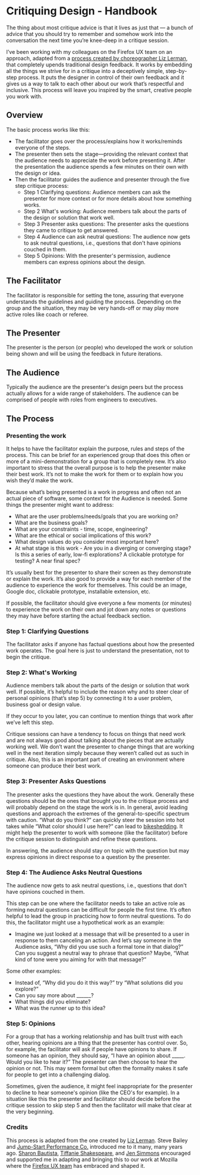 # Critiquing Design - Handbook
The thing about most critique advice is that it lives as just that — a bunch of advice that you should try to remember and somehow work into the conversation the next time you’re knee-deep in a critique session.

I’ve been working with my colleagues on the Firefox UX team on an approach, adapted from a [process created by choreographer Liz Lerman](https://lizlerman.com/critical-response-process/), that completely upends traditional design feedback. It works by embedding all the things we strive for in a critique into a deceptively simple, step-by-step process. It puts the designer in control of their own feedback and it gives us a way to talk to each other about our work that’s respectful and inclusive. This process will leave you inspired by the smart, creative people you work with.

## Overview
The basic process works like this:
- The facilitator goes over the process/explains how it works/reminds everyone of the steps. 
- The presenter then sets the stage—providing the relevant context that the audience needs to appreciate the work before presenting it. After the presentation the audience spends a few minutes on their own with the design or idea.
- Then the facilitator guides the audience and presenter through the five step critique process:
	- Step 1 Clarifying questions: Audience members can ask the presenter for more context or for more details about how something works.
	- Step 2 What's working: Audience members talk about the parts of the design or solution that work well.
	- Step 3 Presenter asks questions: The presenter asks the questions they came to critique to get answered.
	- Step 4 Audience can ask neutral questions: The audience now gets to ask neutral questions, i.e., questions that don't have opinions couched in them.
	- Step 5 Opinions: With the presenter's permission, audience members can express opinions about the design.

## The Facilitator
The facilitator is responsible for setting the tone, assuring that everyone understands the guidelines and guiding the process. Depending on the group and the situation, they may be very hands-off or may play more active roles like coach or referee.

## The Presenter
The presenter is the person (or people) who developed the work or solution being shown and will be using the feedback in future iterations.

## The Audience
Typically the audience are the presenter's design peers but the process actually allows for a wide range of stakeholders. The audience can be comprised of people with roles from engineers to executives.

## The Process
### Presenting the work
It helps to have the facilitator explain the purpose, rules and steps of the process. This can be brief for an experienced group that does this often or more of a mini-demonstration for a group that is completely new. It’s also important to stress that the overall purpose is to help the presenter make their best work. It’s not to make the work for them or to explain how you wish they’d make the work. 

Because what’s being presented is a work in progress and often not an actual piece of software, some context for the Audience is needed. Some things the presenter might want to address:
- What are the user problems/needs/goals that you are working on?
- What are the business goals?
- What are your constraints - time, scope, engineering?
- What are the ethical or social implications of this work?
- What design values do you consider most important here?
- At what stage is this work - Are you in a diverging or converging stage? Is this a series of early, low-fi explorations? A clickable prototype for testing? A near final spec? 

It’s usually best for the presenter to share their screen as they demonstrate or explain the work. It’s also good to provide a way for each member of the audience to experience the work for themselves. This could be an image, Google doc, clickable prototype, installable extension, etc.

If possible, the facilitator should give everyone a few moments (or minutes) to experience the work on their own and jot down any notes or questions they may have before starting the actual feedback section.

### Step 1: Clarifying Questions
The facilitator asks if anyone has factual questions about how the presented work operates. The goal here is just to understand the presentation, not to begin the critique. 

### Step 2: What's Working
Audience members talk about the parts of the design or solution that work well. If possible, it’s helpful to include the reason why and to steer clear of personal opinions (that’s step 5) by connecting it to a user problem, business goal or design value.

If they occur to you later, you can continue to mention things that work after we’ve left this step.

Critique sessions can have a tendency to focus on things that need work and are not always good about talking about the pieces that are actually working well. We don’t want the presenter to change things that are working well in the next iteration simply because they weren’t called out as such in critique. Also, this is an important part of creating an environment where someone can produce their best work.

### Step 3: Presenter Asks Questions
The presenter asks the questions they have about the work. Generally these questions should be the ones that brought you to the critique process and will probably depend on the stage the work is in. In general, avoid leading questions and approach the extremes of the general-to-specific spectrum with caution. “What do you think?” can quickly steer the session into hot takes while “What color should I use here?” can lead to [bikeshedding](https://en.wikipedia.org/wiki/Law_of_triviality). It might help the presenter to work with someone (like the facilitator) before the critique session to distinguish and refine these questions.

In answering, the audience should stay on topic with the question but may express opinions in direct response to a question by the presenter. 

### Step 4: The Audience Asks Neutral Questions
The audience now gets to ask neutral questions, i.e., questions that don't have opinions couched in them.

This step can be one where the facilitator needs to take an active role as forming neutral questions can be difficult for people the first time. It’s often helpful to lead the group in practicing how to form neutral questions. To do this, the facilitator might use a hypothetical work as an example: 
- Imagine we just looked at a message that will be presented to a user in response to them canceling an action. And let’s say someone in the Audience asks, “Why did you use such a formal tone in that dialog?” Can you suggest a neutral way to phrase that question? Maybe, “What kind of tone were you aiming for with that message?”

Some other examples:
- Instead of, “Why did you do it this way?” try “What solutions did you explore?”
- Can you say more about ______?
- What things did you eliminate?
- What was the runner up to this idea?

### Step 5: Opinions
For a group that has a working relationship and has built trust with each other, hearing opinions are a thing that the presenter has control over. So, for example, the facilitator will ask if people have opinions to share. If someone has an opinion, they should say, “I have an opinion about _____. Would you like to hear it?” The presenter can then choose to hear the opinion or not. This may seem formal but often the formality makes it safe for people to get into a challenging dialog.

Sometimes, given the audience, it might feel inappropriate for the presenter to decline to hear someone's opinion (like the CEO's for example). In a situation like this the presenter and facilitator should decide before the critique session to skip step 5 and then the facilitator will make that clear at the very beginning.

### Credits
This process is adapted from the one created by [Liz Lerman](https://lizlerman.com/critical-response-process/). Steve Bailey and [Jump-Start Performance Co.](http://www.jump-start.org/) introduced me to it many, many years ago. [Sharon Bautista](https://twitter.com/happy_stomach), [Tiffanie Shakespeare](https://twitter.com/lime124), and [Jen Simmons](https://twitter.com/jensimmons) encouraged and supported me in adapting and bringing this to our work at Mozilla where the [Firefox UX team](https://twitter.com/FirefoxUX) has embraced and shaped it.